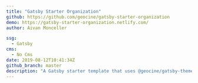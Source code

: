 ```yaml
---
title: "Gatsby Starter Organization"
github: https://github.com/geocine/gatsby-starter-organization
demo: https://gatsby-starter-organization.netlify.com/
author: Aivan Monceller

ssg:
  - Gatsby
cms:
  - No Cms
date: 2019-08-12T10:41:34Z
github_branch: master
description: "A Gatsby starter template that uses @geocine/gatsby-theme-organization"
---
```

